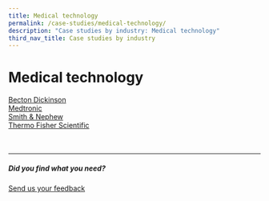 ```yaml
---
title: Medical technology
permalink: /case-studies/medical-technology/
description: "Case studies by industry: Medical technology"
third_nav_title: Case studies by industry
---
```

# Medical technology 
[Becton Dickinson](https://www.edb.gov.sg/content/edb/en/our-industries/company-highlights/becton-dickinson.html)  
[Medtronic](https://www.edb.gov.sg/content/edb/en/our-industries/company-highlights/medtronic.html)  
[Smith &amp; Nephew](https://www.edb.gov.sg/content/edb/en/our-industries/company-highlights/smith-and-nephew.html)  
[Thermo Fisher Scientific](https://www.edb.gov.sg/content/edb/en/our-industries/company-highlights/thermo-fisher-scientific.html)
<br>
<br>
<br>

<hr>

##### Did you find what you need?
[Send us your feedback](https://form.gov.sg/642693623cb98f001239be0d)